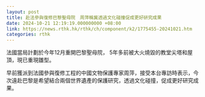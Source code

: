 ```yaml
---
layout: post
title: 赴法參與復修巴黎聖母院　周萍稱冀透過文化碰撞促成更好研究成果
date: 2024-10-21 12:19:19.000000000 +08:00
link: https://news.rthk.hk/rthk/ch/component/k2/1775455-20241021.htm
categories: rthk
---
```


法國當局計劃於今年12月重開巴黎聖母院， 5年多前被大火燒毀的教堂尖塔和屋頂，現已重現雛型。

早前獲派到法國參與復修工程的中國文物保護專家周萍，接受本台專訪時表示，今次遠赴巴黎是希望結合兩個世界遺產的保護研究，透過文化碰撞，促成更好研究成果。
